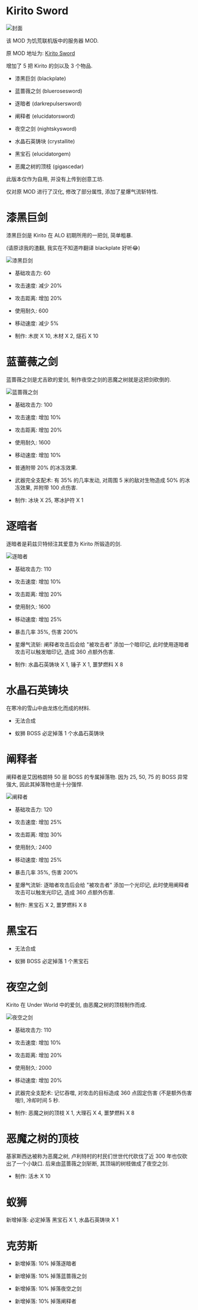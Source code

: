 # Kirito Sword

![封面](readme/0-cover.jpg)

该 MOD 为饥荒联机版中的服务器 MOD.

原 MOD 地址为: [Kirito Sword](https://steamcommunity.com/sharedfiles/filedetails/?id=1157690027)

增加了 5 把 Kirito 的剑以及 3 个物品.

- 漆黑巨剑 (blackplate)

- 蓝蔷薇之剑 (bluerosesword)

- 逐暗者 (darkrepulsersword)

- 阐释者 (elucidatorsword)

- 夜空之剑 (nightskysword)

- 水晶石英铸块 (crystallite)

- 黑宝石 (elucidatorgem)

- 恶魔之树的顶枝 (gigascedar)

此版本仅作为自用, 并没有上传到创意工坊.

仅对原 MOD 进行了汉化, 修改了部分属性, 添加了星爆气流斩特性.

# 漆黑巨剑

漆黑巨剑是 Kirito 在 ALO 初期所用的一把剑, 简单粗暴. 

(请原谅我的渣翻, 我实在不知道咋翻译 blackplate 好听😂)

![漆黑巨剑](readme/1-blackplate.png)

- 基础攻击力: 60

- 攻击速度: 减少 20%

- 攻击距离: 增加 20%

- 使用耐久: 600

- 移动速度: 减少 5%

- 制作: <kbd>木炭</kbd> X 10, <kbd>木材</kbd> X 2, <kbd>燧石</kbd> X 10

# 蓝蔷薇之剑

蓝蔷薇之剑是尤吉欧的爱剑, 制作夜空之剑的恶魔之树就是这把剑砍倒的.

![蓝蔷薇之剑](readme/4-bluerosesword.png)

- 基础攻击力: 100

- 攻击速度: 增加 10%

- 攻击距离: 增加 20%

- 使用耐久: 1600

- 移动速度: 增加 10%

- 普通附带 20% 的冰冻效果.

- 武器完全支配术: 有 35% 的几率发动, 对周围 5 米的敌对生物造成 50% 的冰冻效果, 并附带 100 点伤害.

- 制作: <kbd>冰块</kbd> X 25, <kbd>寒冰护符</kbd> X 1

# 逐暗者

逐暗者是莉兹贝特倾注其爱意为 Kirito 所锻造的剑.

![逐暗者](readme/2-darkrepulsersword.png)

- 基础攻击力: 110

- 攻击速度: 增加 10%

- 攻击距离: 增加 20%

- 使用耐久: 1600

- 移动速度: 增加 25%

- 暴击几率 35%, 伤害 200%

- 星爆气流斩: 阐释者攻击后会给 "被攻击者" 添加一个暗印记, 此时使用逐暗者攻击可以触发暗印记, 造成 360 点额外伤害.

- 制作: <kbd>水晶石英铸块</kbd> X 1, <kbd>锤子</kbd> X 1, <kbd>噩梦燃料</kbd> X 8

# 水晶石英铸块

在寒冷的雪山中由龙炼化而成的材料.

- 无法合成

- 蚁狮 BOSS 必定掉落 1 个水晶石英铸块

# 阐释者

阐释者是艾因格朗特 50 层 BOSS 的专属掉落物. 因为 25, 50, 75 的 BOSS 异常强大, 因此其掉落物也是十分强悍.

![阐释者](readme/3-elucidatorsword.png)

- 基础攻击力: 120

- 攻击速度: 增加 25%

- 攻击距离: 增加 30%

- 使用耐久: 2400

- 移动速度: 增加 25%

- 暴击几率 35%, 伤害 200%

- 星爆气流斩: 逐暗者攻击后会给 "被攻击者" 添加一个光印记, 此时使用阐释者攻击可以触发光印记, 造成 360 点额外伤害.

- 制作: <kbd>黑宝石</kbd> X 2, <kbd>噩梦燃料</kbd> X 8

# 黑宝石

- 无法合成

- 蚁狮 BOSS 必定掉落 1 个黑宝石

# 夜空之剑

Kirito 在 Under World 中的爱剑, 由恶魔之树的顶枝制作而成.

![夜空之剑](readme/5-nightskysword.png)

- 基础攻击力: 110

- 攻击速度: 增加 10%

- 攻击距离: 增加 20%

- 使用耐久: 2000

- 移动速度: 增加 20%

- 武器完全支配术: 记忆吞噬, 对攻击的目标造成 360 点固定伤害 (不是额外伤害哦!), 冷却时间 5 秒.

- 制作: <kbd>恶魔之树的顶枝</kbd> X 1, <kbd>大理石</kbd> X 4, <kbd>噩梦燃料</kbd> X 8

# 恶魔之树的顶枝

基家斯西达被称为恶魔之树, 卢利特村的村民们世世代代砍伐了近 300 年也仅砍出了一个小缺口. 后来由蓝蔷薇之剑斩断, 其顶端的树枝做成了夜空之剑.

- 制作: 活木 X 10

# 蚁狮

新增掉落: 必定掉落 <kbd>黑宝石</kbd> X 1, <kbd>水晶石英铸块</kbd> X 1

# 克劳斯

- 新增掉落: 10% 掉落逐暗者

- 新增掉落: 10% 掉落蓝蔷薇之剑

- 新增掉落: 10% 掉落夜空之剑

- 新增掉落: 10% 掉落阐释者
